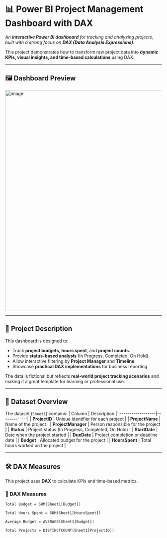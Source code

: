 # 📊 Power BI Project Management Dashboard with DAX

_An **interactive Power BI dashboard** for tracking and analyzing projects, built with a strong focus on **DAX (Data Analysis Expressions)**._

This project demonstrates how to transform raw project data into **dynamic KPIs, visual insights, and time-based calculations** using DAX.

---

## 🖼 Dashboard Preview
<img width="1257" height="707" alt="image" src="https://github.com/user-attachments/assets/4d853d65-b201-4270-a02b-5df4589da3be" />

---

## 📌 Project Description
This dashboard is designed to:
- Track **project budgets**, **hours spent**, and **project counts**.
- Provide **status-based analysis** (In Progress, Completed, On Hold).
- Allow interactive filtering by **Project Manager** and **Timeline**.
- Showcase **practical DAX implementations** for business reporting.

The data is fictional but reflects **real-world project tracking scenarios** and making it a great template for learning or professional use.

---

## 📂 Dataset Overview
The dataset (`Sheet1`) contains:
| Column           | Description |
|------------------|-------------|
| **ProjectID**    | Unique identifier for each project |
| **ProjectName**  | Name of the project |
| **ProjectManager** | Person responsible for the project |
| **Status**       | Project status (In Progress, Completed, On Hold) |
| **StartDate**    | Date when the project started |
| **DueDate**      | Project completion or deadline date |
| **Budget**       | Allocated budget for the project |
| **HoursSpent**   | Total hours worked on the project |

---

## 🛠 DAX Measures
This project uses **DAX** to calculate KPIs and time-based metrics.

### 🔹 DAX Measures
```DAX
Total Budget = SUM(Sheet1[Budget])

Total Hours Spent = SUM(Sheet1[HoursSpent])

Average Budget = AVERAGE(Sheet1[Budget])

Total Projects = DISTINCTCOUNT(Sheet1[ProjectID])
